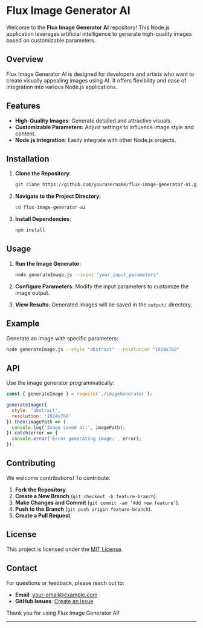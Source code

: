 # Flux Image Generator AI

Welcome to the **Flux Image Generator AI** repository! This Node.js application leverages artificial intelligence to generate high-quality images based on customizable parameters.

## Overview

Flux Image Generator AI is designed for developers and artists who want to create visually appealing images using AI. It offers flexibility and ease of integration into various Node.js applications.

## Features

- **High-Quality Images**: Generate detailed and attractive visuals.
- **Customizable Parameters**: Adjust settings to influence image style and content.
- **Node.js Integration**: Easily integrate with other Node.js projects.

## Installation

1. **Clone the Repository**:
    ```bash
    git clone https://github.com/yourusername/flux-image-generator-ai.git
    ```

2. **Navigate to the Project Directory**:
    ```bash
    cd flux-image-generator-ai
    ```

3. **Install Dependencies**:
    ```bash
    npm install
    ```

## Usage

1. **Run the Image Generator**:
    ```bash
    node generateImage.js --input "your_input_parameters"
    ```

2. **Configure Parameters**: Modify the input parameters to customize the image output.

3. **View Results**: Generated images will be saved in the `output/` directory.

## Example

Generate an image with specific parameters:

```bash
node generateImage.js --style "abstract" --resolution "1024x768"
```

## API

Use the image generator programmatically:

```javascript
const { generateImage } = require('./imageGenerator');

generateImage({
  style: 'abstract',
  resolution: '1024x768'
}).then(imagePath => {
  console.log('Image saved at:', imagePath);
}).catch(error => {
  console.error('Error generating image:', error);
});
```

## Contributing

We welcome contributions! To contribute:

1. **Fork the Repository**.
2. **Create a New Branch** (`git checkout -b feature-branch`).
3. **Make Changes and Commit** (`git commit -am 'Add new feature'`).
4. **Push to the Branch** (`git push origin feature-branch`).
5. **Create a Pull Request**.

## License

This project is licensed under the [MIT License](LICENSE).

## Contact

For questions or feedback, please reach out to:

- **Email**: [your-email@example.com](mailto:your-email@example.com)
- **GitHub Issues**: [Create an Issue](https://github.com/yourusername/flux-image-generator-ai/issues)

Thank you for using Flux Image Generator AI!

---
